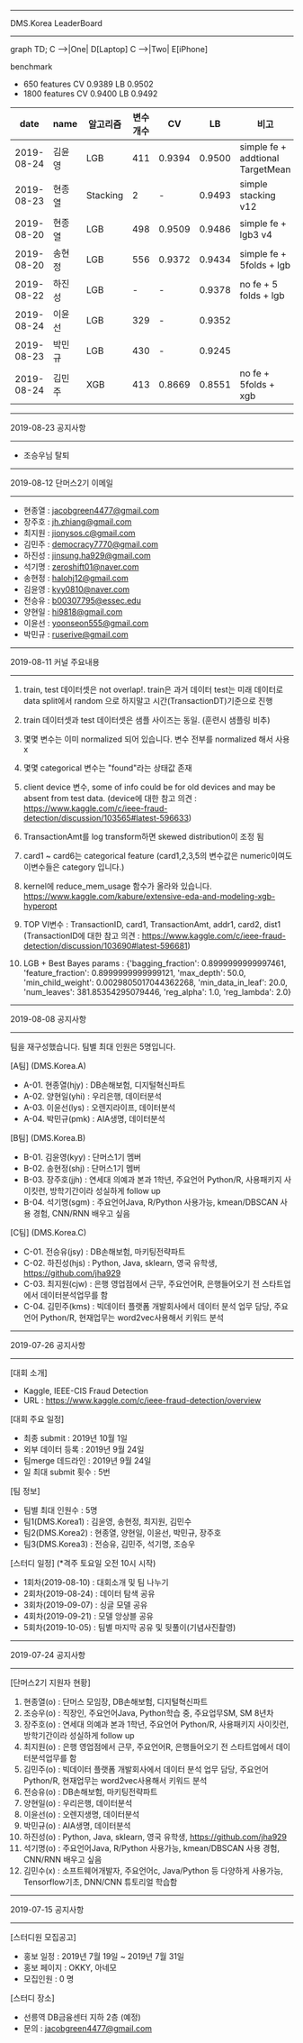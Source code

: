 <hr />
DMS.Korea LeaderBoard
<hr />

graph TD;
C -->|One| D[Laptop]
C -->|Two| E[iPhone]

benchmark
- 650 features CV 0.9389 LB 0.9502
- 1800 features CV 0.9400 LB 0.9492

| date| name | 알고리즘 | 변수개수 | CV | LB | 비고 |
|-----|------|---------|---------|----|-----|-----|
| 2019-08-24 | 김윤영 | LGB | 411 | 0.9394 | 0.9500 | simple fe + addtional TargetMean |
| 2019-08-23 | 현종열 | Stacking | 2 | - | 0.9493 | simple stacking v12 |
| 2019-08-20 | 현종열 | LGB | 498 | 0.9509 | 0.9486 | simple fe + lgb3 v4 |
| 2019-08-20 | 송현정 | LGB | 556 | 0.9372 | 0.9434 | simple fe + 5folds + lgb |
| 2019-08-22 | 하진성 | LGB | - | - | 0.9378 | no fe + 5 folds + lgb |
| 2019-08-24 | 이윤선 | LGB | 329 | - | 0.9352 |   |
| 2019-08-23 | 박민규 | LGB | 430 | - | 0.9245 |   |
| 2019-08-24 | 김민주 | XGB | 413 | 0.8669 | 0.8551 | no fe + 5folds + xgb |

<hr />
2019-08-23 공지사항
<hr />

- 조승우님 탈퇴 

<hr />
2019-08-12 단머스2기 이메일
<hr />

- 현종열 : jacobgreen4477@gmail.com
- 장주호 : jh.zhiang@gmail.com
- 최지원 : jionysos.c@gmail.com
- 김민주 : democracy7770@gmail.com
- 하진성 : jinsung.ha929@gmail.com
- 석기명 : zeroshift01@naver.com
- 송현정 : halohj12@gmail.com
- 김윤영 : kyy0810@naver.com
- 전승유 : b00307795@essec.edu
- 양현일 : hi9818@gmail.com
- 이윤선 : yoonseon555@gmail.com
- 박민규 : ruserive@gmail.com

<hr />
2019-08-11 커널 주요내용
<hr />

1. train, test 데이터셋은 not overlap!. train은 과거 데이터 test는 미래 데이터로 data split에서 random 으로 하지말고 시간(TransactionDT)기준으로 진행

2. train 데이터셋과 test 데이터셋은 샘플 사이즈는 동일.  (훈련시 샘플링 비추)

3. 몇몇 변수는 이미 normalized 되어 있습니다. 변수 전부를 normalized 해서 사용x

4. 몇몇 categorical 변수는 "found"라는 상태값 존재

5. client device 변수, some of info could be for old devices and may be absent from test data.
(device에 대한 참고 의견 : https://www.kaggle.com/c/ieee-fraud-detection/discussion/103565#latest-596633)

6. TransactionAmt를 log transform하면 skewed distribution이 조정 됨

7. card1 ~ card6는 categorical feature (card1,2,3,5의 변수값은 numeric이여도 이변수들은 category 입니다.)

8. kernel에 reduce_mem_usage 함수가 올라와 있습니다. 
https://www.kaggle.com/kabure/extensive-eda-and-modeling-xgb-hyperopt

9. TOP VI변수 :  TransactionID, card1, TransactionAmt, addr1, card2, dist1
(TransactionID에 대한 참고 의견 : https://www.kaggle.com/c/ieee-fraud-detection/discussion/103690#latest-596681)

10. LGB + Best Bayes params : 
{'bagging_fraction': 0.8999999999997461,
 'feature_fraction': 0.8999999999999121,
 'max_depth': 50.0,
 'min_child_weight': 0.0029805017044362268,
 'min_data_in_leaf': 20.0,
 'num_leaves': 381.85354295079446,
 'reg_alpha': 1.0,
 'reg_lambda': 2.0}

<hr />
2019-08-08 공지사항
<hr />

팀을 재구성했습니다. 팀별 최대 인원은 5명입니다. 

[A팀] (DMS.Korea.A)
- A-01. 현종열(hjy) : DB손해보험, 디지털혁신파트 
- A-02. 양현일(yhi) : 우리은행, 데이터분석
- A-03. 이윤선(lys) : 오렌지라이프, 데이터분석
- A-04. 박민규(pmk) : AIA생명, 데이터분석 

[B팀] (DMS.Korea.B)
- B-01. 김윤영(kyy) : 단머스1기 멤버
- B-02. 송현정(shj) : 단머스1기 멤버
- B-03. 장주호(jjh) : 연세대 의예과 본과 1학년, 주요언어 Python/R, 사용패키지 사이킷런, 방학기간이라 성실하게 follow up
- B-04. 석기명(sgm) : 주요언어Java, R/Python 사용가능, kmean/DBSCAN 사용 경험, CNN/RNN 배우고 싶음 

[C팀] (DMS.Korea.C)
- C-01. 전승유(jsy) : DB손해보험, 마키팅전략파트
- C-02. 하진성(hjs) : Python, Java, sklearn, 영국 유학생, https://github.com/jha929
- C-03. 최지원(cjw) : 은행 영업점에서 근무, 주요언어R, 은행들어오기 전 스타트업에서 데이터분석업무를 함 
- C-04. 김민주(kms) : 빅데이터 플랫폼 개발회사에서 데이터 분석 업무 담당, 주요언어 Python/R, 현재업무는 word2vec사용해서 키워드 분석


<hr />
2019-07-26 공지사항
<hr />

[대회 소개]
- Kaggle, IEEE-CIS Fraud Detection
- URL : https://www.kaggle.com/c/ieee-fraud-detection/overview

[대회 주요 일정]
- 최종 submit : 2019년 10월 1일 
- 외부 데이터 등록 : 2019년 9월 24일 
- 팀merge 데드라인 : 2019년 9월 24일 
- 일 최대 submit 횟수 : 5번 

[팀 정보]
- 팀별 최대 인원수 : 5명 
- 팀1(DMS.Korea1) : 김윤영, 송현정, 최지원, 김민수 
- 팀2(DMS.Korea2) : 현종열, 양현일, 이윤선, 박민규, 장주호
- 팀3(DMS.Korea3) : 전승유, 김민주, 석기명, 조승우

[스터디 일정] (*격주 토요일 오전 10시 시작)
- 1회차(2019-08-10) : 대회소개 및 팀 나누기
- 2회차(2019-08-24) : 데이터 탐색 공유 
- 3회차(2019-09-07) : 싱글 모델 공유  
- 4회차(2019-09-21) : 모델 앙상블 공유 
- 5회차(2019-10-05) : 팀별 마지막 공유 및 뒷풀이(기념사진촬영)
 
<hr />
2019-07-24 공지사항
<hr />

[단머스2기 지원자 현황]

01. 현종열(o) : 단머스 모임장, DB손해보험, 디지털혁신파트 
02. 조승우(o) : 직장인, 주요언어Java, Python학습 중, 주요업무SM, SM 8년차
03. 장주호(o) : 연세대 의예과 본과 1학년, 주요언어 Python/R, 사용패키지 사이킷런, 방학기간이라 성실하게 follow up
04. 최지원(o) : 은행 영업점에서 근무, 주요언어R, 은행들어오기 전 스타트업에서 데이터분석업무를 함 
05. 김민주(o) : 빅데이터 플랫폼 개발회사에서 데이터 분석 업무 담당, 주요언어 Python/R, 현재업무는 word2vec사용해서 키워드 분석
06. 전승유(o) : DB손해보험, 마키팅전략파트
07. 양현일(o) : 우리은행, 데이터분석
08. 이윤선(o) : 오렌지생명, 데이터분석
09. 박민규(o) : AIA생명, 데이터분석 
10. 하진성(o) : Python, Java, sklearn, 영국 유학생, https://github.com/jha929
11. 석기명(o) : 주요언어Java, R/Python 사용가능, kmean/DBSCAN 사용 경험, CNN/RNN 배우고 싶음 
12. 김민수(x) : 소프트웨어개발자, 주요언어c, Java/Python 등 다양하게 사용가능, Tensorflow기초, DNN/CNN 튜토리얼 학습함


<hr />
2019-07-15 공지사항
<hr />

[스터디원 모집공고]
- 홍보 일정 : 2019년 7월 19일 ~ 2019년 7월 31일
- 홍보 페이지 : OKKY, 아네모 
- 모집인원 : 0 명 

[스터디 장소]
- 선릉역 DB금융센터 지하 2층 (예정)
- 문의 : jacobgreen4477@gmail.com
